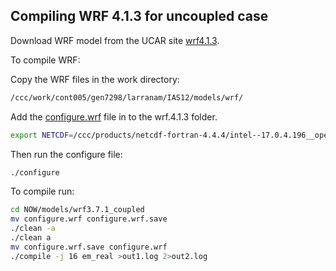 ## Compiling WRF 4.1.3 for uncoupled case

Download WRF model from the UCAR site [wrf4.1.3](https://github.com/massonseb/WRF).

To compile WRF:

Copy the WRF files in the work directory:

```bash
/ccc/work/cont005/gen7298/larranam/IAS12/models/wrf/
```

Add the [configure.wrf](configure.wrf_uncoupled.db) file in to the wrf.4.1.3 folder.

```bash
export NETCDF=/ccc/products/netcdf-fortran-4.4.4/intel--17.0.4.196__openmpi--2.0.2/hdf5__parallel/
```

Then run the configure file:

```bash
./configure
```
To compile run:

```bash
cd NOW/models/wrf3.7.1_coupled
mv configure.wrf configure.wrf.save
./clean -a
./clean a
mv configure.wrf.save configure.wrf
./compile -j 16 em_real >out1.log 2>out2.log
```

